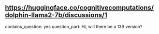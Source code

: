 ## https://huggingface.co/cognitivecomputations/dolphin-llama2-7b/discussions/1

contains_question: yes
question_part: Hi, will there be a 13B version?